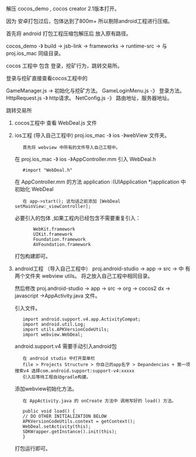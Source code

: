解压 cocos_demo , cocos creator 2.1版本打开。

因为 安卓打包过后，包体达到了800m+ 所以剔除android工程进行压缩。

首先将 android 打包工程压缩包解压后 放入原有路径。

cocos_demo -》 build -> jsb-link -> frameworks -> runtime-src -> 与 proj.ios_mac 同级目录。

 cocos 工程中 包含 登录，挖矿行为，跳转交易所。
 
 登录与挖矿直接查看cocos工程中的  
 
 GameManager.js             ->   初始化与挖矿方法。
 GameLoginMenu.js         -》 登录方法。
 HttpRequest.js                -》  http请求。
 NetConfig.js                    -》  路由地址，服务器地址。
 
 
 跳转交易所 
 
 1.  cocos工程中 查看  WebDeal.js 文件
 
 2.  ios工程  (导入自己工程中)
        proj.ios_mac -》 ios -》webView 文件夹。 
        
            首先将 webview 中所有的文件导入自己工程中。
        
        在 proj.ios_mac -》 ios -》AppController.mm  引入 WebDeal.h
        
            #import "WebDeal.h" 
            
        在 AppController.mm 的方法  application :(UIApplication *)application 中初始化 WebDeal
        
            在 app->start(); 这句话之前添加 [WebDeal setMainView:_viewController];
        
        必要引入的包体 ,如果工程内已经包含不需要重复引入：
        
                WebKit.framework
                UIKit.framework
                Foundation.framework
                AVFoundation.framework
                
        打包构建即可。
        
        
 3.  android工程 （导入自己工程中）
        proj.android-studio -> app -> src -> 中 有两个文件夹 webview utils。
        将之放入自己工程中相同目录。
        
        然后修改 proj.android-studio -> app -> src -> org -> cocos2 dx -> javascript ->AppActivity.java 文件。

        引入文件。
        
            import android.support.v4.app.ActivityCompat;
            import android.util.Log;
            import utils.APKVersionCodeUtils;
            import webview.WebDeal;
            
        android.support.v4 需要手动引入android包
        
            在 android studio 中打开菜单栏 
            file > Projects Structure > 你自己的app名字 > Depandencies + 第一项 搜索v4 选择com.android.support:support-v4:xxxxx
            引入后等待工程自动gradle构建。
            
        添加webview初始化方法。
        
            在 AppActivity.java 的 onCreate 方法中 调用写好的 load() 方法。
            
            public void load() {
            // DO OTHER INITIALIZATION BELOW
            APKVersionCodeUtils.context = getContext();
            WebDeal.setActivity(this);
            SDKWrapper.getInstance().init(this);
            }
            
        打包运行即可。
